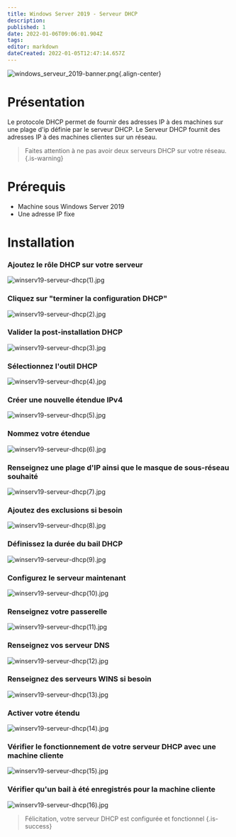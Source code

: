 ```yaml
---
title: Windows Server 2019 - Serveur DHCP
description: 
published: 1
date: 2022-01-06T09:06:01.904Z
tags: 
editor: markdown
dateCreated: 2022-01-05T12:47:14.657Z
---
```


![windows_serveur_2019-banner.png](/microsoft/windows_server_2019/windows_serveur_2019-banner.png){.align-center}
 
 
# Présentation
Le protocole DHCP permet de fournir des adresses IP à des machines sur une plage d'ip définie par le serveur DHCP. Le Serveur DHCP fournit des adresses IP à des machines clientes sur un réseau.
 
> Faites attention à ne pas avoir deux serveurs DHCP sur votre réseau.
{.is-warning}
 
 
# Prérequis
- Machine sous Windows Server 2019
- Une adresse IP fixe
 
# Installation
 
### Ajoutez le rôle DHCP sur votre serveur
![winserv19-serveur-dhcp(1).jpg](/microsoft/windows_server_2019/dhcp/winserv19-serveur-dhcp(1).jpg)
 
### Cliquez sur "terminer la configuration DHCP"
![winserv19-serveur-dhcp(2).jpg](/microsoft/windows_server_2019/dhcp/winserv19-serveur-dhcp(2).jpg)
 
### Valider la post-installation DHCP
![winserv19-serveur-dhcp(3).jpg](/microsoft/windows_server_2019/dhcp/winserv19-serveur-dhcp(3).jpg)
 
### Sélectionnez l'outil DHCP
![winserv19-serveur-dhcp(4).jpg](/microsoft/windows_server_2019/dhcp/winserv19-serveur-dhcp(4).jpg)
 
### Créer une nouvelle étendue IPv4
![winserv19-serveur-dhcp(5).jpg](/microsoft/windows_server_2019/dhcp/winserv19-serveur-dhcp(5).jpg)
 
### Nommez votre étendue
![winserv19-serveur-dhcp(6).jpg](/microsoft/windows_server_2019/dhcp/winserv19-serveur-dhcp(6).jpg)
 
### Renseignez une plage d'IP ainsi que le masque de sous-réseau souhaité
![winserv19-serveur-dhcp(7).jpg](/microsoft/windows_server_2019/dhcp/winserv19-serveur-dhcp(7).jpg)
 
### Ajoutez des exclusions si besoin
![winserv19-serveur-dhcp(8).jpg](/microsoft/windows_server_2019/dhcp/winserv19-serveur-dhcp(8).jpg)
 
### Définissez la durée du bail DHCP
![winserv19-serveur-dhcp(9).jpg](/microsoft/windows_server_2019/dhcp/winserv19-serveur-dhcp(9).jpg)
 
### Configurez le serveur maintenant
![winserv19-serveur-dhcp(10).jpg](/microsoft/windows_server_2019/dhcp/winserv19-serveur-dhcp(10).jpg)
 
### Renseignez votre passerelle 
![winserv19-serveur-dhcp(11).jpg](/microsoft/windows_server_2019/dhcp/winserv19-serveur-dhcp(11).jpg)
 
### Renseignez vos serveur DNS
![winserv19-serveur-dhcp(12).jpg](/microsoft/windows_server_2019/dhcp/winserv19-serveur-dhcp(12).jpg)
 
### Renseignez des serveurs WINS si besoin
![winserv19-serveur-dhcp(13).jpg](/microsoft/windows_server_2019/dhcp/winserv19-serveur-dhcp(13).jpg)
 
### Activer votre étendu
![winserv19-serveur-dhcp(14).jpg](/microsoft/windows_server_2019/dhcp/winserv19-serveur-dhcp(14).jpg)
 
### Vérifier le fonctionnement de votre serveur DHCP avec une machine cliente
![winserv19-serveur-dhcp(15).jpg](/microsoft/windows_server_2019/dhcp/winserv19-serveur-dhcp(15).jpg)
 
### Vérifier qu'un bail à été enregistrés pour la machine cliente 
![winserv19-serveur-dhcp(16).jpg](/microsoft/windows_server_2019/dhcp/winserv19-serveur-dhcp(16).jpg)
 
> Félicitation, votre serveur DHCP est configurée et fonctionnel
{.is-success}
